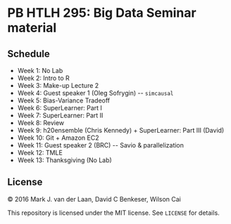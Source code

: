 # PB HTLH 295: Big Data Seminar material

## Schedule

- Week 1: No Lab
- Week 2: Intro to R
- Week 3: Make-up Lecture 2
- Week 4: Guest speaker 1 (Oleg Sofrygin) -- `simcausal`
- Week 5: Bias-Variance Tradeoff
- Week 6: SuperLearner: Part I
- Week 7: SuperLearner: Part II
- Week 8: Review
- Week 9: h20ensemble (Chris Kennedy) + SuperLearner: Part III (David)
- Week 10: Git + Amazon EC2
- Week 11: Guest speaker 2 (BRC) -- Savio & parallelization
- Week 12: TMLE
- Week 13: Thanksgiving (No Lab)


## License

&copy; 2016 Mark J. van der Laan, David C Benkeser, Wilson Cai

This repository is licensed under the MIT license. See `LICENSE` for details.


